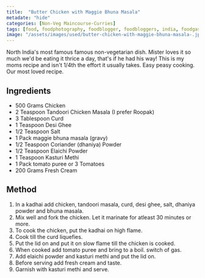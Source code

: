 ```yaml
---
title:  "Butter Chicken with Maggie Bhuna Masala"
metadate: "hide"
categories: [Non-Veg Maincourse-Curries]
tags: [food, foodphotography, foodblogger, foodbloggers, india, foodgasm, indianfood, love, foodcoma, foodporn,indiancooking, indianrecipe, foodlovers, indianfood, indianfoodbloggers, foodiesofinstagram, foodlove, indian, indiancouple, eatlocal, eathealthy, eatwell, desifood, trending, tasty, taste, yummyinmytummy, foodie, instafood, instafoodie, foodstagram, instagood, passionatepaprika, foodblog, easy, indian, recipe, mothersrecipe, cooking, easycooking, easyrecipe, simple, simplefood, maggie, maggiemasala, butterchiciken, easybutterchicken, indiancurry,non-vegetarian, nonveg]
image: "/assets/images/used/butter-chicken-with-maggie-bhuna-masala-.jpg"
---
```


North India's most famous famous non-vegetarian dish. Mister loves it so much we'd be eating it thrice a day, that's if he had his way! This is my moms recipe and isn't 1/4th the effort it usually takes. Easy peasy cooking. Our most loved recipe. 

## Ingredients

- 500 Grams Chicken
- 2 Teaspoon Tandoori Chicken Masala (I prefer Roopak)
- 3 Tablespoon Curd
- 1 Teaspoon Desi Ghee
- 1/2 Teaspoon Salt
- 1 Pack maggie bhuna masala (gravy)
- 1/2 Teaspoon Coriander (dhaniya) Powder
- 1/2 Teaspoon Elaichi Powder
- 1 Teaspoon Kasturi Methi
- 1 Pack tomato puree or 3 Tomatoes
- 200 Grams Fresh Cream 

## Method

1. In a kadhai add chicken, tandoori masala, curd, desi ghee, salt, dhaniya powder and bhuna masala.
2. Mix well and fork the chicken. Let it marinate for atleast 30 minutes or more.
3. To cook the chicken, put the kadhai on high flame. 
4. Cook till the curd liquefies. 
5. Put the lid on and put it on slow flame till the chicken is cooked. 
6. When cooked add tomato puree and bring to a boil. switch of gas.
7. Add elaichi powder and kasturi methi and put the lid on. 
8. Before serving add fresh cream and taste. 
9. Garnish with kasturi methi and serve.

